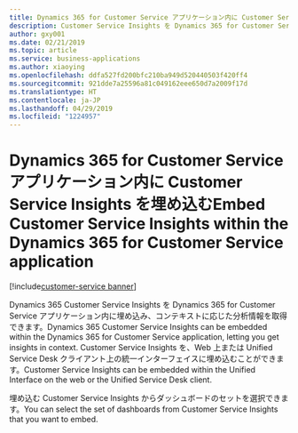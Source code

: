 ```yaml
---
title: Dynamics 365 for Customer Service アプリケーション内に Customer Service Insights を埋め込む
description: Customer Service Insights を Dynamics 365 for Customer Service アプリケーション内に埋め込み、ユーザーにコンテキストに応じた分析情報を提供できます。
author: gxy001
ms.date: 02/21/2019
ms.topic: article
ms.service: business-applications
ms.author: xiaoying
ms.openlocfilehash: ddfa527fd200bfc210ba949d520440503f420ff4
ms.sourcegitcommit: 921dde7a25596a81c049162eee650d7a2009f17d
ms.translationtype: HT
ms.contentlocale: ja-JP
ms.lasthandoff: 04/29/2019
ms.locfileid: "1224957"
---
```

# <a name="embed-customer-service-insights-within-the-dynamics-365-for-customer-service-application"></a><span data-ttu-id="f511f-103">Dynamics 365 for Customer Service アプリケーション内に Customer Service Insights を埋め込む</span><span class="sxs-lookup"><span data-stu-id="f511f-103">Embed Customer Service Insights within the Dynamics 365 for Customer Service application</span></span>
[!include[customer-service banner](../../../includes/dynamics365-ai-customer-service.md)]


<span data-ttu-id="f511f-104">Dynamics 365 Customer Service Insights を Dynamics 365 for Customer Service アプリケーション内に埋め込み、コンテキストに応じた分析情報を取得できます。</span><span class="sxs-lookup"><span data-stu-id="f511f-104">Dynamics 365 Customer Service Insights can be embedded within the Dynamics 365 for Customer Service application, letting you get insights in context.</span></span> <span data-ttu-id="f511f-105">Customer Service Insights を、Web 上または Unified Service Desk クライアント上の統一インターフェイスに埋め込むことができます。</span><span class="sxs-lookup"><span data-stu-id="f511f-105">Customer Service Insights can be embedded within the Unified Interface on the web or the Unified Service Desk client.</span></span>

<span data-ttu-id="f511f-106">埋め込む Customer Service Insights からダッシュボードのセットを選択できます。</span><span class="sxs-lookup"><span data-stu-id="f511f-106">You can select the set of dashboards from Customer Service Insights that you want to embed.</span></span>

